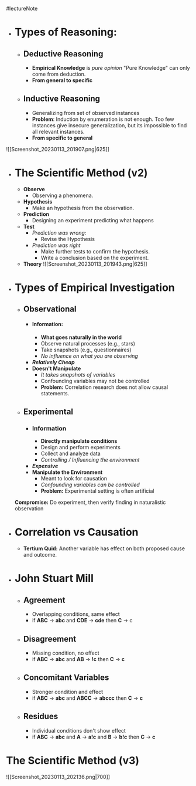 #lectureNote
- # Types of Reasoning:
	- ## Deductive Reasoning
		- **Empirical Knowledge** is *pure opinion* "Pure Knowledge" can only come from deduction.
		- **From general to specific**
	- ## Inductive Reasoning
		- Generalizing from set of observed instances
		- **Problem**: Induction by enumeration is not enough. Too few instances give insecure generalization, but its impossible to find all relevant instances.
		- **From specific to general**
	
![[Screenshot_20230113_201907.png|625]]

- # The Scientific Method (v2)
	- **Observe**
		- Observing a phenomena.
	- **Hypothesis**
		- Make an hypothesis from the observation.
	- **Prediction**
		- Designing an experiment predicting what happens
	- **Test**
		- *Prediction was wrong:*
			- Revise the Hypothesis
		- *Prediction was right*
			- Make further tests to confirm the hypothesis.
			- Write a conclusion based on the experiment.
	- **Theory**
![[Screenshot_20230113_201943.png|625]]
- # Types of Empirical Investigation
	- ## Observational
		- #### Information:
			- **What goes naturally in the world**
			- Observe natural processes (e.g., stars)
			- Take snapshots (e.g., questionnaires)
			- *No influence on what you are observing*
		- ***Relatively Cheap***
		- **Doesn't Manipulate**
			- *It takes snapshots of variables*
			- Confounding variables may not be controlled
			- **Problem:** Correlation research does not allow causal statements.
	- ## Experimental
		- ### Information
			- **Directly manipulate conditions**
			- Design and perform experiments
			- Collect and analyze data
			- *Controlling / Influencing the environment*
		- ***Expensive***
		- **Manipulate the Environment**
			- Meant to look for causation
			- *Confounding variables can be controlled*
			- **Problem:** Experimental setting is often artificial
	
	 **Compromise:** Do experiment, then verify finding in naturalistic observation

- # Correlation vs Causation
	- **Tertium Quid:** Another variable has effect on both proposed cause and outcome.

- # John Stuart Mill
	- ## Agreement
		- Overlapping conditions, same effect
		- if **ABC** -> **abc** and **CDE** -> **cde** then **C** -> c
	- ## Disagreement
		- Missing condition, no effect
		- if **ABC** -> **abc** and **AB** -> **!c** then **C** -> **c**
	- ## Concomitant Variables
		- Stronger condition and effect
		- if **ABC** -> **abc** and **ABCC** -> **abccc** then **C** -> **c**
	- ## Residues
		- Individual conditions don't show effect
		- if **ABC** -> **abc** and **A** -> **a!c** and **B** -> **b!c** then **C** -> **c**

# The Scientific Method (v3)
![[Screenshot_20230113_202136.png|700]]